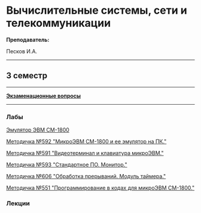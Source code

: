 # Вычислительные системы, сети и телекоммуникации

**Преподаватель:**

Песков И.А.
____________
## 3 семестр
___________

[**Экзаменационные вопросы**]()
___________
### Лабы

[Эмулятор ЭВМ СМ-1800](../Files/ComputingSystemsNetworks%26Telecommunications/Эмулятор_CM1800_v302.zip)

[Методичка №592 "МикроЭВМ СМ-1800 и ее эмулятор на ПК."](../Files/ComputingSystemsNetworks&Telecommunications/МикроЭВМ.doc)

[Методичка №591 "Видеотерминал и клавиатура микроЭВМ."](../Files/ComputingSystemsNetworks&Telecommunications/Консоль.doc)

[Методичка №593 "Стандартное ПО. Монитор."](../Files/ComputingSystemsNetworks&Telecommunications/СПО_монитор.doc)

[Методичка №606 "Обработка прерываний. Модуль таймера."](../Files/ComputingSystemsNetworks&Telecommunications/Таймер.doc)

[Методичка №551 "Программирование в кодах для микроЭВМ СМ-1800."](../Files/ComputingSystemsNetworks&Telecommunications/Сис_ком.doc)

### Лекции
